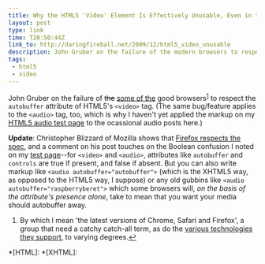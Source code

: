 ```yaml
---
title: Why the HTML5 'Video' Element Is Effectively Unusable, Even in the Browsers Which Support It
layout: post
type: link
time: T20:50:44Z
link_to: http://daringfireball.net/2009/12/html5_video_unusable
description: John Gruber on the failure of the modern browsers to respect the autobuffer attribute of HTML5's video tag.
tags:
 - html5
 - video
---
```


John Gruber on the failure of <del>the</del> <ins>some of the</ins> good browsers<sup id="r1"><a href="#f1">1</a></sup> to respect the `autobuffer` attribute of HTML5's `<video>` tag. (The same bug/feature applies to the `<audio>` tag, too, which is why I haven't yet applied the markup on my [HTML5 audio test page][1] to the ocassional audio posts here.)
	
**Update**: Christopher Blizzard of Mozilla shows that [Firefox respects the spec][2], and a comment on his post touches on the Boolean confusion I noted on my [test page][1]--for `<video>` and `<audio>`, attributes like `autobuffer` and `controls` are true if present, and false if absent. But you can also write markup like `<audio autobuffer="autobuffer">` (which is the XHTML5 way, as opposed to the HTML5 way, I suppose) or any old gubbins like `<audio autobuffer="raspberryberet">` which some browsers will, _on the basis of the attribute's presence alone_, take to mean that you want your media should autobuffer away.
	
<aside id="f1"><ol><li>By which I mean 'the latest versions of Chrome, Safari and Firefox', a group that need a catchy catch-all term, as do the <a href="http://www.brucelawson.co.uk/2009/a-sexy-new-name-for-the-open-web-stack/" title="A Sexy New Name for the Open Web Stack?">various technologies they support</a>, to varying degrees.<a href="#r1">&#8617;</a></li></ol></aside>
	
*[HTML]:
*[XHTML]:

[1]:/audio-test/ "HTML5 audio test page"
[2]:http://hacks.mozilla.org/2009/12/autobuffering-video-in-firefox/ "autobuffering video in Firefox"